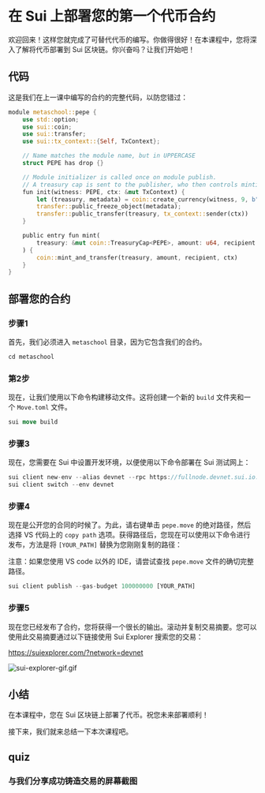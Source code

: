 # 在 Sui 上部署您的第一个代币合约

欢迎回来！这样您就完成了可替代代币的编写。你做得很好！在本课程中，您将深入了解将代币部署到 Sui 区块链。你兴奋吗？让我们开始吧！

##  代码

这是我们在上一课中编写的合约的完整代码，以防您错过：

```rust
module metaschool::pepe {
    use std::option;
    use sui::coin;
    use sui::transfer;
    use sui::tx_context::{Self, TxContext};

    // Name matches the module name, but in UPPERCASE
    struct PEPE has drop {}

    // Module initializer is called once on module publish.
    // A treasury cap is sent to the publisher, who then controls minting and burning.
    fun init(witness: PEPE, ctx: &mut TxContext) {
        let (treasury, metadata) = coin::create_currency(witness, 9, b"PE", b"PEPE", b"", option::none(), ctx);
        transfer::public_freeze_object(metadata);
        transfer::public_transfer(treasury, tx_context::sender(ctx))
    }

    public entry fun mint(
        treasury: &mut coin::TreasuryCap<PEPE>, amount: u64, recipient: address, ctx: &mut TxContext
    ) {
        coin::mint_and_transfer(treasury, amount, recipient, ctx)
    }
}
```

##  部署您的合约

###  步骤1

首先，我们必须进入 `metaschool` 目录，因为它包含我们的合约。

```rust
cd metaschool
```

###  第2步

现在，让我们使用以下命令构建移动文件。这将创建一个新的 `build` 文件夹和一个 `Move.toml` 文件。

```rust
sui move build
```

###  步骤3

现在，您需要在 Sui 中设置开发环境，以便使用以下命令部署在 Sui 测试网上：

```rust
sui client new-env --alias devnet --rpc https://fullnode.devnet.sui.io:443
sui client switch --env devnet
```

###  步骤4

现在是公开您的合同的时候了。为此，请右键单击 `pepe.move` 的绝对路径，然后选择 VS 代码上的 `copy path` 选项。获得路径后，您现在可以使用以下命令进行发布，方法是将 `[YOUR_PATH]` 替换为您刚刚复制的路径：

注意：如果您使用 VS code 以外的 IDE，请尝试查找 `pepe.move` 文件的确切完整路径。

```rust
sui client publish --gas-budget 100000000 [YOUR_PATH]
```

###  步骤5

现在您已经发布了合约，您将获得一个很长的输出。滚动并复制交易摘要。您可以使用此交易摘要通过以下链接使用 Sui Explorer 搜索您的交易：

https://suiexplorer.com/?network=devnet

![sui-explorer-gif.gif](https://github.com/0xmetaschool/Learning-Projects/blob/main/assests_for_all/assests_for_sui_c3/sui-explorer-gif.gif?raw=true)

## 小结

在本课程中，您在 Sui 区块链上部署了代币。祝您未来部署顺利！

接下来，我们就来总结一下本次课程吧。



## quiz

### 与我们分享成功铸造交易的屏幕截图